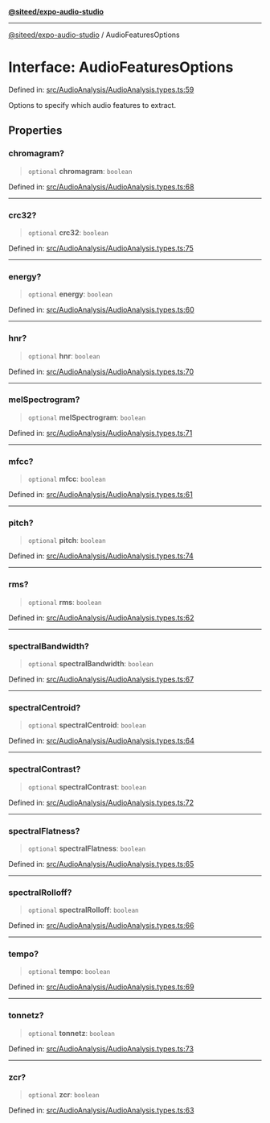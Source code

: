 [**@siteed/expo-audio-studio**](../README.md)

***

[@siteed/expo-audio-studio](../README.md) / AudioFeaturesOptions

# Interface: AudioFeaturesOptions

Defined in: [src/AudioAnalysis/AudioAnalysis.types.ts:59](https://github.com/deeeed/expo-audio-stream/blob/e90b868a404df260dd0a517e22d7898d08118617/packages/expo-audio-studio/src/AudioAnalysis/AudioAnalysis.types.ts#L59)

Options to specify which audio features to extract.

## Properties

### chromagram?

> `optional` **chromagram**: `boolean`

Defined in: [src/AudioAnalysis/AudioAnalysis.types.ts:68](https://github.com/deeeed/expo-audio-stream/blob/e90b868a404df260dd0a517e22d7898d08118617/packages/expo-audio-studio/src/AudioAnalysis/AudioAnalysis.types.ts#L68)

***

### crc32?

> `optional` **crc32**: `boolean`

Defined in: [src/AudioAnalysis/AudioAnalysis.types.ts:75](https://github.com/deeeed/expo-audio-stream/blob/e90b868a404df260dd0a517e22d7898d08118617/packages/expo-audio-studio/src/AudioAnalysis/AudioAnalysis.types.ts#L75)

***

### energy?

> `optional` **energy**: `boolean`

Defined in: [src/AudioAnalysis/AudioAnalysis.types.ts:60](https://github.com/deeeed/expo-audio-stream/blob/e90b868a404df260dd0a517e22d7898d08118617/packages/expo-audio-studio/src/AudioAnalysis/AudioAnalysis.types.ts#L60)

***

### hnr?

> `optional` **hnr**: `boolean`

Defined in: [src/AudioAnalysis/AudioAnalysis.types.ts:70](https://github.com/deeeed/expo-audio-stream/blob/e90b868a404df260dd0a517e22d7898d08118617/packages/expo-audio-studio/src/AudioAnalysis/AudioAnalysis.types.ts#L70)

***

### melSpectrogram?

> `optional` **melSpectrogram**: `boolean`

Defined in: [src/AudioAnalysis/AudioAnalysis.types.ts:71](https://github.com/deeeed/expo-audio-stream/blob/e90b868a404df260dd0a517e22d7898d08118617/packages/expo-audio-studio/src/AudioAnalysis/AudioAnalysis.types.ts#L71)

***

### mfcc?

> `optional` **mfcc**: `boolean`

Defined in: [src/AudioAnalysis/AudioAnalysis.types.ts:61](https://github.com/deeeed/expo-audio-stream/blob/e90b868a404df260dd0a517e22d7898d08118617/packages/expo-audio-studio/src/AudioAnalysis/AudioAnalysis.types.ts#L61)

***

### pitch?

> `optional` **pitch**: `boolean`

Defined in: [src/AudioAnalysis/AudioAnalysis.types.ts:74](https://github.com/deeeed/expo-audio-stream/blob/e90b868a404df260dd0a517e22d7898d08118617/packages/expo-audio-studio/src/AudioAnalysis/AudioAnalysis.types.ts#L74)

***

### rms?

> `optional` **rms**: `boolean`

Defined in: [src/AudioAnalysis/AudioAnalysis.types.ts:62](https://github.com/deeeed/expo-audio-stream/blob/e90b868a404df260dd0a517e22d7898d08118617/packages/expo-audio-studio/src/AudioAnalysis/AudioAnalysis.types.ts#L62)

***

### spectralBandwidth?

> `optional` **spectralBandwidth**: `boolean`

Defined in: [src/AudioAnalysis/AudioAnalysis.types.ts:67](https://github.com/deeeed/expo-audio-stream/blob/e90b868a404df260dd0a517e22d7898d08118617/packages/expo-audio-studio/src/AudioAnalysis/AudioAnalysis.types.ts#L67)

***

### spectralCentroid?

> `optional` **spectralCentroid**: `boolean`

Defined in: [src/AudioAnalysis/AudioAnalysis.types.ts:64](https://github.com/deeeed/expo-audio-stream/blob/e90b868a404df260dd0a517e22d7898d08118617/packages/expo-audio-studio/src/AudioAnalysis/AudioAnalysis.types.ts#L64)

***

### spectralContrast?

> `optional` **spectralContrast**: `boolean`

Defined in: [src/AudioAnalysis/AudioAnalysis.types.ts:72](https://github.com/deeeed/expo-audio-stream/blob/e90b868a404df260dd0a517e22d7898d08118617/packages/expo-audio-studio/src/AudioAnalysis/AudioAnalysis.types.ts#L72)

***

### spectralFlatness?

> `optional` **spectralFlatness**: `boolean`

Defined in: [src/AudioAnalysis/AudioAnalysis.types.ts:65](https://github.com/deeeed/expo-audio-stream/blob/e90b868a404df260dd0a517e22d7898d08118617/packages/expo-audio-studio/src/AudioAnalysis/AudioAnalysis.types.ts#L65)

***

### spectralRolloff?

> `optional` **spectralRolloff**: `boolean`

Defined in: [src/AudioAnalysis/AudioAnalysis.types.ts:66](https://github.com/deeeed/expo-audio-stream/blob/e90b868a404df260dd0a517e22d7898d08118617/packages/expo-audio-studio/src/AudioAnalysis/AudioAnalysis.types.ts#L66)

***

### tempo?

> `optional` **tempo**: `boolean`

Defined in: [src/AudioAnalysis/AudioAnalysis.types.ts:69](https://github.com/deeeed/expo-audio-stream/blob/e90b868a404df260dd0a517e22d7898d08118617/packages/expo-audio-studio/src/AudioAnalysis/AudioAnalysis.types.ts#L69)

***

### tonnetz?

> `optional` **tonnetz**: `boolean`

Defined in: [src/AudioAnalysis/AudioAnalysis.types.ts:73](https://github.com/deeeed/expo-audio-stream/blob/e90b868a404df260dd0a517e22d7898d08118617/packages/expo-audio-studio/src/AudioAnalysis/AudioAnalysis.types.ts#L73)

***

### zcr?

> `optional` **zcr**: `boolean`

Defined in: [src/AudioAnalysis/AudioAnalysis.types.ts:63](https://github.com/deeeed/expo-audio-stream/blob/e90b868a404df260dd0a517e22d7898d08118617/packages/expo-audio-studio/src/AudioAnalysis/AudioAnalysis.types.ts#L63)
